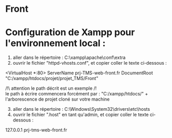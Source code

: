 # Front

# Configuration de Xampp pour l'environnement local :

1) aller dans le répertoire : C:\xampp\apache\conf\extra
2) ouvrir le fichier "httpd-vhosts.conf", et copier coller le texte ci-dessous :

<VirtualHost *:80>
    ServerName prj-TMS-web-front.fr
    DocumentRoot "C:/xampp/htdocs/projet/projet_TMS/Front"
</VirtualHost>

/!\ attention le path décrit est un exemple /!\
le path à écrire commencera forcément par : "C:/xampp/htdocs/" + l'arborescence de projet cloné sur votre machine

3) aller dans le répertoire : C:\Windows\System32\drivers\etc\hosts
4) ouvrir le fichier ".host" en tant qu'admin, et copier coller le texte ci-dessous :

127.0.0.1	prj-tms-web-front.fr
